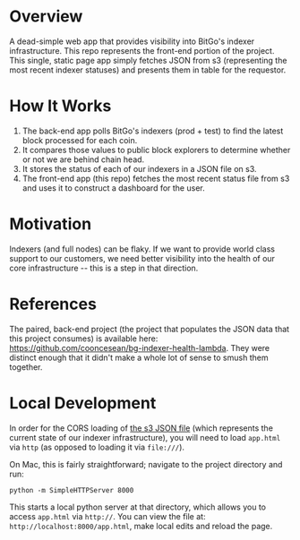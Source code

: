 # Overview
A dead-simple web app that provides visibility into BitGo's indexer infrastructure. This repo represents the front-end portion of the project. This single, static page app simply fetches JSON from s3 (representing the most recent indexer statuses) and presents them in table for the requestor.

# How It Works

1. The back-end app polls BitGo's indexers (prod + test) to find the latest block processed for each coin.
2. It compares those values to public block explorers to determine whether or not we are behind chain head.
3. It stores the status of each of our indexers in a JSON file on s3.
4. The front-end app (this repo) fetches the most recent status file from s3 and uses it to construct a dashboard for the user.

# Motivation
Indexers (and full nodes) can be flaky. If we want to provide world class support to our customers, we need better visibility into the health of our core infrastructure -- this is a step in that direction.

# References
The paired, back-end project (the project that populates the JSON data that this project consumes) is available here: https://github.com/cooncesean/bg-indexer-health-lambda. They were distinct enough that it didn't make a whole lot of sense to smush them together.

# Local Development
In order for the CORS loading of [the s3 JSON file](https://s3-us-west-2.amazonaws.com/bitgo-indexer-health/latest.json) (which represents the current state of our indexer infrastructure), you will need to load `app.html` via `http` (as opposed to loading it via `file:///`).

On Mac, this is fairly straightforward; navigate to the project directory and run:

```
python -m SimpleHTTPServer 8000
```

This starts a local python server at that directory, which allows you to access `app.html` via `http://`. You can view the file at: `http://localhost:8000/app.html`, make local edits and reload the page.

